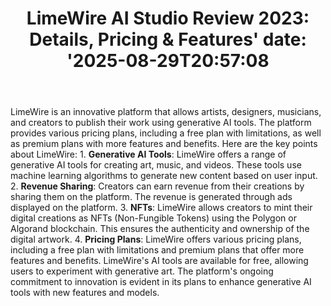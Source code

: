 ﻿---
title: "LimeWire AI Studio Review 2023: Details, Pricing & Features'
date: '2025-08-29T20:57:08"
category: "Markets"
summary: ""
slug: "limewire ai studio review 2023 details pricing  features"
source_urls:
  - "https://techncruncher.blogspot.com/2023/12/limewire-ai-studio-review-2023-details.html"
seo:
  title: "LimeWire AI Studio Review 2023: Details, Pricing & Features | Hash n Hedge'
  description: '"
  keywords: ["news", "markets", "brief"]
---
LimeWire is an innovative platform that allows artists, designers, musicians, and creators to publish their work using generative AI tools. The platform provides various pricing plans, including a free plan with limitations, as well as premium plans with more features and benefits.  Here are the key points about LimeWire:  1.  **Generative AI Tools**: LimeWire offers a range of generative AI tools for creating art, music, and videos. These tools use machine learning algorithms to generate new content based on user input. 2.  **Revenue Sharing**: Creators can earn revenue from their creations by sharing them on the platform. The revenue is generated through ads displayed on the platform. 3.  **NFTs**: LimeWire allows creators to mint their digital creations as NFTs (Non-Fungible Tokens) using the Polygon or Algorand blockchain. This ensures the authenticity and ownership of the digital artwork. 4.  **Pricing Plans**: LimeWire offers various pricing plans, including a free plan with limitations and premium plans that offer more features and benefits.  LimeWire's AI tools are available for free, allowing users to experiment with generative art. The platform's ongoing commitment to innovation is evident in its plans to enhance generative AI tools with new features and models. 
